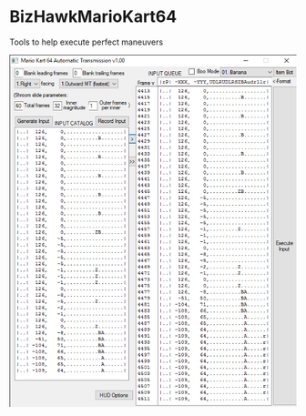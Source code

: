 # BizHawkMarioKart64
Tools to help execute perfect maneuvers

![alt tag](ExampleScreen_2015-11-21.png)
